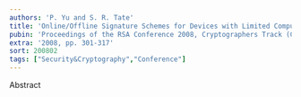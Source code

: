 ```yaml
---
authors: 'P. Yu and S. R. Tate'
title: 'Online/Offline Signature Schemes for Devices with Limited Computing Capabilities'
pubin: 'Proceedings of the RSA Conference 2008, Cryptographers Track (CT-RSA)'
extra: '2008, pp. 301-317'
sort: 200802
tags: ["Security&Cryptography","Conference"]
---
```

Abstract



